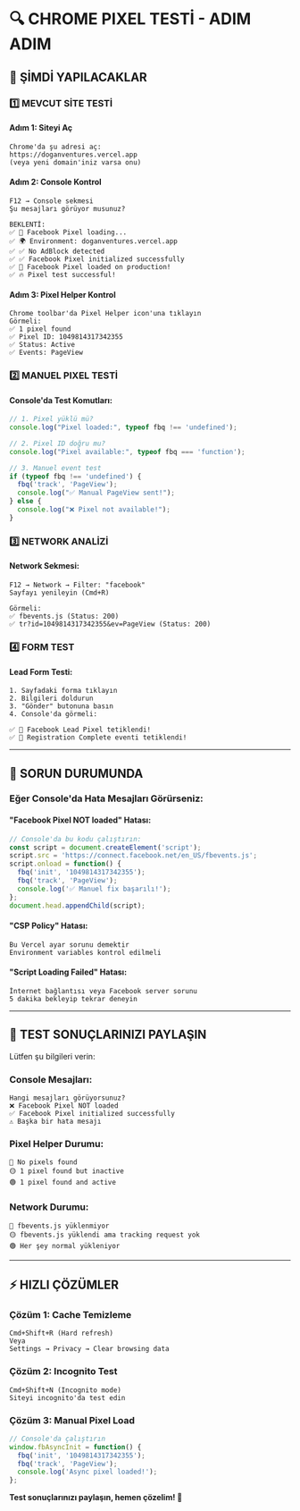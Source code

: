 # 🔍 CHROME PIXEL TESTİ - ADIM ADIM

## 🎯 ŞİMDİ YAPILACAKLAR

### 1️⃣ **MEVCUT SİTE TESTİ**

#### Adım 1: Siteyi Aç
```
Chrome'da şu adresi aç:
https://doganventures.vercel.app
(veya yeni domain'iniz varsa onu)
```

#### Adım 2: Console Kontrol
```
F12 → Console sekmesi
Şu mesajları görüyor musunuz?

BEKLENTİ:
✅ 🔄 Facebook Pixel loading...
✅ 🌍 Environment: doganventures.vercel.app
✅ ✅ No AdBlock detected
✅ ✅ Facebook Pixel initialized successfully
✅ 🎯 Facebook Pixel loaded on production!
✅ 🔥 Pixel test successful!
```

#### Adım 3: Pixel Helper Kontrol
```
Chrome toolbar'da Pixel Helper icon'una tıklayın
Görmeli:
✅ 1 pixel found
✅ Pixel ID: 1049814317342355
✅ Status: Active
✅ Events: PageView
```

### 2️⃣ **MANUEL PIXEL TESTİ**

#### Console'da Test Komutları:
```javascript
// 1. Pixel yüklü mü?
console.log("Pixel loaded:", typeof fbq !== 'undefined');

// 2. Pixel ID doğru mu?
console.log("Pixel available:", typeof fbq === 'function');

// 3. Manuel event test
if (typeof fbq !== 'undefined') {
  fbq('track', 'PageView');
  console.log("✅ Manual PageView sent!");
} else {
  console.log("❌ Pixel not available!");
}
```

### 3️⃣ **NETWORK ANALİZİ**

#### Network Sekmesi:
```
F12 → Network → Filter: "facebook"
Sayfayı yenileyin (Cmd+R)

Görmeli:
✅ fbevents.js (Status: 200)
✅ tr?id=1049814317342355&ev=PageView (Status: 200)
```

### 4️⃣ **FORM TEST**

#### Lead Form Testi:
```
1. Sayfadaki forma tıklayın
2. Bilgileri doldurun
3. "Gönder" butonuna basın
4. Console'da görmeli:

✅ 🎯 Facebook Lead Pixel tetiklendi!
✅ 📝 Registration Complete eventi tetiklendi!
```

---

## 🚨 SORUN DURUMUNDA

### Eğer Console'da Hata Mesajları Görürseniz:

#### "Facebook Pixel NOT loaded" Hatası:
```javascript
// Console'da bu kodu çalıştırın:
const script = document.createElement('script');
script.src = 'https://connect.facebook.net/en_US/fbevents.js';
script.onload = function() {
  fbq('init', '1049814317342355');
  fbq('track', 'PageView');
  console.log('✅ Manuel fix başarılı!');
};
document.head.appendChild(script);
```

#### "CSP Policy" Hatası:
```
Bu Vercel ayar sorunu demektir
Environment variables kontrol edilmeli
```

#### "Script Loading Failed" Hatası:
```
İnternet bağlantısı veya Facebook server sorunu
5 dakika bekleyip tekrar deneyin
```

---

## 🎯 TEST SONUÇLARINIZI PAYLAŞIN

Lütfen şu bilgileri verin:

### Console Mesajları:
```
Hangi mesajları görüyorsunuz?
❌ Facebook Pixel NOT loaded
✅ Facebook Pixel initialized successfully
⚠️ Başka bir hata mesajı
```

### Pixel Helper Durumu:
```
🔴 No pixels found
🟡 1 pixel found but inactive
🟢 1 pixel found and active
```

### Network Durumu:
```
🔴 fbevents.js yüklenmiyor
🟡 fbevents.js yüklendi ama tracking request yok
🟢 Her şey normal yükleniyor
```

---

## ⚡ HIZLI ÇÖZÜMLER

### Çözüm 1: Cache Temizleme
```
Cmd+Shift+R (Hard refresh)
Veya
Settings → Privacy → Clear browsing data
```

### Çözüm 2: Incognito Test
```
Cmd+Shift+N (Incognito mode)
Siteyi incognito'da test edin
```

### Çözüm 3: Manual Pixel Load
```javascript
// Console'da çalıştırın
window.fbAsyncInit = function() {
  fbq('init', '1049814317342355');
  fbq('track', 'PageView');
  console.log('Async pixel loaded!');
};
```

**Test sonuçlarınızı paylaşın, hemen çözelim! 🚀**
